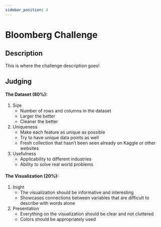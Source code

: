 ```yaml
---
sidebar_position: 4
---
```


# Bloomberg Challenge

## Description

This is where the challenge description goes!

## Judging

#### The Dataset (80%):
1. Size
   * Number of rows and columns in the dataset
   * Larger the better
   * Cleaner the better
2. Uniqueness
   * Make each feature as unique as possible
   * Try to have unique data points as well
   * Fresh collection that hasn’t been seen already on Kaggle or other websites
3. Usefulness
   * Applicability to different industries
   * Ability to solve real world problems


#### The Visualization (20%):
1. Inight
   * The visualization should be informative and interesting
   * Showcases connections between variables that are difficult to describe with words alone
2. Presentation
   * Everything on the visualization should be clear and not cluttered
   * Colors should be appropriately used
